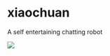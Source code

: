 # xiaochuan
A self entertaining chatting robot

![](https://upload-images.jianshu.io/upload_images/1495096-2f9a22cc6bba272e.png?imageMogr2/auto-orient/strip%7CimageView2/2/w/1240)
